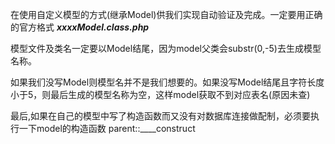 在使用自定义模型的方式(继承Model)供我们实现自动验证及完成。一定要用正确的官方格式 **_xxxxModel.class.php_**

模型文件及类名一定要以Model结尾，因为model父类会substr(0,-5)去生成模型名称。

如果我们没写Model则模型名并不是我们想要的。如果没写Model结尾且字符长度小于5，则最后生成的模型名称为空，这样model获取不到对应表名(原因未查)

最后,如果在自己的模型中写了构造函数而又没有对数据库连接做配制，必须要执行一下model的构造函数 parent::____construct